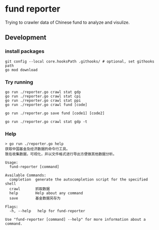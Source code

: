 # fund reporter

Trying to crawler data of Chinese fund to analyze and visulize.

## Development

### install packages

```shell
git config --local core.hooksPath .githooks/ # optional, set githooks path
go mod download
```

### Try running

```shell
go run ./reporter.go crawl stat gdp
go run ./reporter.go crawl stat cpi
go run ./reporter.go crawl stat ppi
go run ./reporter.go crawl fund [code]

go run ./reporter.go save fund [code1] [code2]

go run ./reporter.go crawl stat gdp -t
```

### Help

```shell
> go run ./reporter.go help
获取中国基金及经济数据的命令行工具。
致在收集数据，可视化，并以文件格式进行导出方便做其他数据分析。

Usage:
  fund-reporter [command]

Available Commands:
  completion  generate the autocompletion script for the specified shell
  crawl       抓取数据
  help        Help about any command
  save        基金数据另存为

Flags:
  -h, --help   help for fund-reporter

Use "fund-reporter [command] --help" for more information about a command.
```
